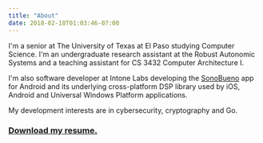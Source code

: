 ```yaml
---
title: "About"
date: 2018-02-18T01:03:46-07:00
---
```


I'm a senior at The University of Texas at El Paso studying Computer Science.
I'm an undergraduate research assistant at the Robust Autonomic Systems and a
teaching assistant for CS 3432 Computer Architecture I.

I'm also software developer at Intone Labs developing the [SonoBueno]
app for Android and its underlying cross-platform DSP library used by
iOS, Android and Universal Windows Platform applications.

My development interests are in cybersecurity, cryptography and Go.

### [Download my resume.][resume]

[resume]: pdf/resume-eseymour.pdf
[SonoBueno]: http://sonobueno.com
